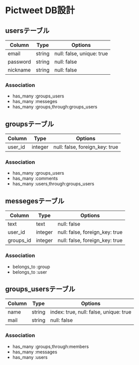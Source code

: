 # Pictweet DB設計
## usersテーブル
|Column|Type|Options|
|------|----|-------|
|email|string|null: false, unique: true|
|password|string|null: false|
|nickname|string|null: false|
### Association
- has_many :groups_users
- has_many :messeges
- has_many :groups,through:groups_users

## groupsテーブル
|Column|Type|Options|
|------|----|-------|
|user_id|integer|null: false, foreign_key: true|
### Association
- has_many :groups_users
- has_many :comments
- has_many :users,through:groups_users
## messegesテーブル
|Column|Type|Options|
|------|----|-------|
|text|text|null: false|
|user_id|integer|null: false, foreign_key: true|
|groups_id|integer|null: false, foreign_key: true|
### Association
- belongs_to :group
- belongs_to :user

## groups_usersテーブル
|Column|Type|Options|
|------|----|-------|
|name|string|index: true, null: false, unique: true|
|mail|string|null: false|
### Association
- has_many :groups,through:members
- has_many :messages
- has_many :users